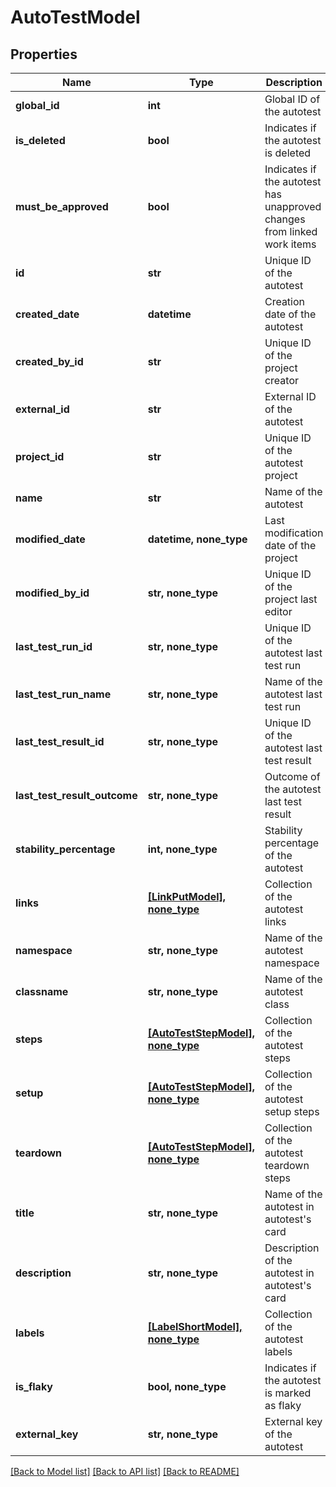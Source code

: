 # AutoTestModel


## Properties
Name | Type | Description | Notes
------------ | ------------- | ------------- | -------------
**global_id** | **int** | Global ID of the autotest | 
**is_deleted** | **bool** | Indicates if the autotest is deleted | 
**must_be_approved** | **bool** | Indicates if the autotest has unapproved changes from linked work items | 
**id** | **str** | Unique ID of the autotest | 
**created_date** | **datetime** | Creation date of the autotest | 
**created_by_id** | **str** | Unique ID of the project creator | 
**external_id** | **str** | External ID of the autotest | 
**project_id** | **str** | Unique ID of the autotest project | 
**name** | **str** | Name of the autotest | 
**modified_date** | **datetime, none_type** | Last modification date of the project | [optional] 
**modified_by_id** | **str, none_type** | Unique ID of the project last editor | [optional] 
**last_test_run_id** | **str, none_type** | Unique ID of the autotest last test run | [optional] 
**last_test_run_name** | **str, none_type** | Name of the autotest last test run | [optional] 
**last_test_result_id** | **str, none_type** | Unique ID of the autotest last test result | [optional] 
**last_test_result_outcome** | **str, none_type** | Outcome of the autotest last test result | [optional] 
**stability_percentage** | **int, none_type** | Stability percentage of the autotest | [optional] 
**links** | [**[LinkPutModel], none_type**](LinkPutModel.md) | Collection of the autotest links | [optional] 
**namespace** | **str, none_type** | Name of the autotest namespace | [optional] 
**classname** | **str, none_type** | Name of the autotest class | [optional] 
**steps** | [**[AutoTestStepModel], none_type**](AutoTestStepModel.md) | Collection of the autotest steps | [optional] 
**setup** | [**[AutoTestStepModel], none_type**](AutoTestStepModel.md) | Collection of the autotest setup steps | [optional] 
**teardown** | [**[AutoTestStepModel], none_type**](AutoTestStepModel.md) | Collection of the autotest teardown steps | [optional] 
**title** | **str, none_type** | Name of the autotest in autotest&#39;s card | [optional] 
**description** | **str, none_type** | Description of the autotest in autotest&#39;s card | [optional] 
**labels** | [**[LabelShortModel], none_type**](LabelShortModel.md) | Collection of the autotest labels | [optional] 
**is_flaky** | **bool, none_type** | Indicates if the autotest is marked as flaky | [optional] 
**external_key** | **str, none_type** | External key of the autotest | [optional] 

[[Back to Model list]](../README.md#documentation-for-models) [[Back to API list]](../README.md#documentation-for-api-endpoints) [[Back to README]](../README.md)


